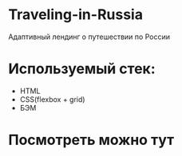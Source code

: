 # Traveling-in-Russia
Адаптивный лендинг о путешествии по России

# Используемый стек: 
- HTML
- CSS(flexbox + grid)
- БЭМ

#  Посмотреть можно тут
